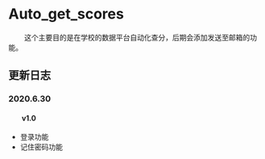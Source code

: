 # Auto_get_scores
&#160;&nbsp;&#160;&nbsp;&#160;&nbsp;&#160;&nbsp;这个主要目的是在学校的数据平台自动化查分，后期会添加发送至邮箱的功能。

## 更新日志
### 2020.6.30
#### &#160;&nbsp;&#160;&nbsp;&#160;&nbsp;&#160;&nbsp;v1.0
- 登录功能
- 记住密码功能
